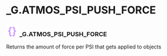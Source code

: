 # _G.ATMOS_PSI_PUSH_FORCE

### <img src="../../.gitbook/assets/global.png" width="32" height="32" /> **_G**.ATMOS_PSI_PUSH_FORCE
Returns the amount of force per PSI that gets applied to objects<br>
